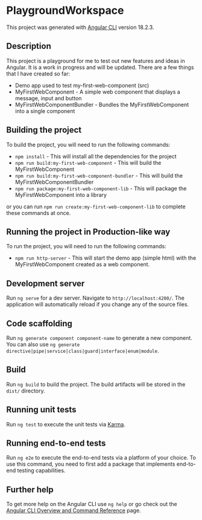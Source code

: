 # PlaygroundWorkspace

This project was generated with [Angular CLI](https://github.com/angular/angular-cli) version 18.2.3.

## Description

This project is a playground for me to test out new features and ideas in Angular. It is a work in progress and will be updated.
There are a few things that I have created so far:

- Demo app used to test my-first-web-component (src)
- MyFirstWebComponent - A simple web component that displays a message, input and button
- MyFirstWebComponentBundler - Bundles the MyFirstWebComponent into a single component

## Building the project

To build the project, you will need to run the following commands:

- `npm install` - This will install all the dependencies for the project
- `npm run build:my-first-web-component` - This will build the MyFirstWebComponent
- `npm run build:my-first-web-component-bundler` - This will build the MyFirstWebComponentBundler
- `npm run package:my-first-web-component-lib` - This will package the MyFirstWebComponent into a library

or you can run `npm run create:my-first-web-component-lib` to complete these commands at once.

## Running the project in Production-like way

To run the project, you will need to run the following commands:

- `npm run http-server` - This will start the demo app (simple html) with the MyFirstWebComponent created as a web component.

## Development server

Run `ng serve` for a dev server. Navigate to `http://localhost:4200/`. The application will automatically reload if you change any of the source files.

## Code scaffolding

Run `ng generate component component-name` to generate a new component. You can also use `ng generate directive|pipe|service|class|guard|interface|enum|module`.

## Build

Run `ng build` to build the project. The build artifacts will be stored in the `dist/` directory.

## Running unit tests

Run `ng test` to execute the unit tests via [Karma](https://karma-runner.github.io).

## Running end-to-end tests

Run `ng e2e` to execute the end-to-end tests via a platform of your choice. To use this command, you need to first add a package that implements end-to-end testing capabilities.

## Further help

To get more help on the Angular CLI use `ng help` or go check out the [Angular CLI Overview and Command Reference](https://angular.dev/tools/cli) page.
